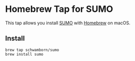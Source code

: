 # Homebrew Tap for SUMO

This tap allows you install [SUMO](http://sumo.dlr.de) with [Homebrew](https://brew.sh/) on macOS.

## Install

    brew tap schwamborn/sumo
    brew install sumo
